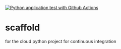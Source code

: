 [![Python application test with Github Actions](https://github.com/azinni2023/scaffold/actions/workflows/main.yml/badge.svg)](https://github.com/azinni2023/scaffold/actions/workflows/main.yml)

# scaffold
for the cloud python project for continuous integration

